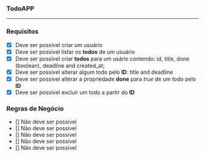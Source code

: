 ### TodoAPP

---

### Requisitos

- [x] Deve ser possível criar um usuário
- [x] Deve ser possível listar os **todos** de um usuário
- [x] Deve ser possível criar **todos** para um usário contendo:
      id, title, done (boolean), deadline and created_at;
- [x] Deve ser possível alterar algum todo pelo **ID**: title and deadline
- [x] Deve ser possível alterar a propriedade **done** para _true_ de um todo pelo **ID**
- [x] Deve ser possível excluir um todo a partir do **ID**

### Regras de Negócio

- [] Não deve ser possível
- [] Não deve ser possível
- [] Não deve ser possível
- [] Não deve ser possível
- [] Não deve ser possível
